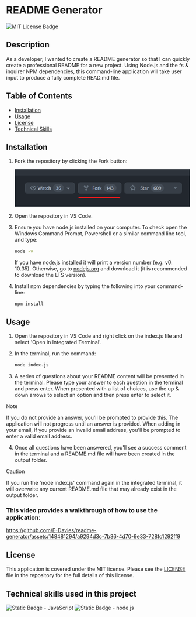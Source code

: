 # README Generator
![MIT License Badge](https://img.shields.io/badge/License-MIT-blue)

## Description

As a developer, I wanted to create a README generator so that I can quickly create a professional README for a new project. Using Node.js and the fs & inquirer NPM dependencies, this command-line application will take user input to produce a fully complete READ.md file. 

## Table of Contents 

* [Installation](#installation)
* [Usage](#usage)
* [License](#license)
* [Technical Skills](#technical-skills-used-in-this-project)


## Installation

1. Fork the repository by clicking the Fork button:

    ![Screenshot of the fork button in GitHub](./assets/images/fork-screenshot.png)

2. Open the repository in VS Code.

3. Ensure you have node.js installed on your computer. To check open the Windows Command Prompt, Powershell or a similar command line tool, and type:
    ```sh 
    node -v
    ```
    If you have node.js installed it will print a version number (e.g. v0. 10.35). Otherwise, go to [nodejs.org](https://nodejs.org/en) and download it (it is recommended to download the LTS version).

4. Install npm dependencies by typing the following into your command-line:
    ```
    npm install
    ```

## Usage 

1. Open the repository in VS Code and right click on the index.js file and select 'Open in Integrated Terminal'.

2. In the terminal, run the command:

    ```sh 
    node index.js
    ```

3. A series of questions about your README content will be presented in the terminal. Please type your answer to each question in the terminal and press enter. When presented with a list of choices, use the up & down arrows to select an option and then press enter to select it.  

> [!NOTE]
> If you do not provide an answer, you'll be prompted to provide this. The application will not progress until an answer is provided.
> When adding in your email, if you provide an invalid email address, you'll be prompted to enter a valid email address.

4. Once all questions have been answered, you'll see a success comment in the terminal and a README.md file will have been created in the output folder. 


> [!CAUTION]
> If you run the 'node index.js' command again in the integrated terminal, it will overwrite any current README.md file that may already exist in the output folder.

### This video provides a walkthrough of how to use the application:

https://github.com/E-Davies/readme-generator/assets/148481294/a9294d3c-7b36-4d70-9e33-728fc1292ff9

## License 

This application is covered under the MIT license. Please see the [LICENSE](./LICENSE) file in the repository for the full details of this license.


## Technical skills used in this project

![Static Badge - JavaScript](https://img.shields.io/badge/JavaScript-323330?style=for-the-badge&logo=javascript&logoColor=F7DF1E)
![Static Badge - node.js](https://img.shields.io/badge/Node.js-43853D?style=for-the-badge&logo=node.js&logoColor=white)
